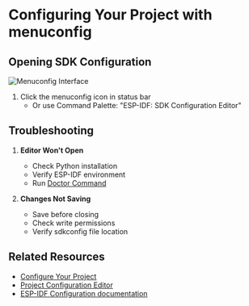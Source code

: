 # Configuring Your Project with menuconfig

## Opening SDK Configuration
![Menuconfig Interface](../media/walkthrough/menuconfig.gif)

1. Click the menuconfig icon in status bar
   - Or use Command Palette: "ESP-IDF: SDK Configuration Editor"

## Troubleshooting

1. **Editor Won't Open**
   - Check Python installation
   - Verify ESP-IDF environment
   - Run [Doctor Command](command:espIdf.doctorCommand)

2. **Changes Not Saving**
   - Save before closing
   - Check write permissions
   - Verify sdkconfig file location

## Related Resources
- [Configure Your Project](https://docs.espressif.com/projects/vscode-esp-idf-extension/en/latest/configureproject.html)
- [Project Configuration Editor](https://docs.espressif.com/projects/vscode-esp-idf-extension/en/latest/additionalfeatures/project-configuration.html)
- [ESP-IDF Configuration documentation](https://docs.espressif.com/projects/esp-idf/en/latest/esp32/api-reference/kconfig-reference.html)